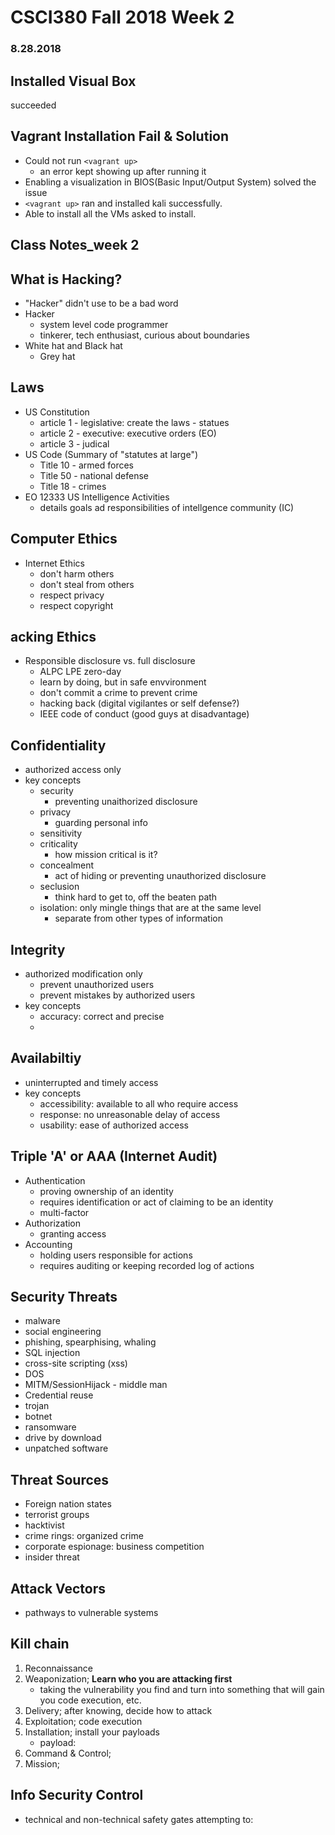 # CSCI380 Fall 2018 Week 2

### 8.28.2018

## Installed Visual Box
succeeded

## Vagrant Installation Fail & Solution
  - Could not run ```<vagrant up> ```
     - an error kept showing up after running it
  - Enabling a visualization in BIOS(Basic Input/Output System) solved the issue
  - ```<vagrant up>``` ran and installed kali successfully.
  - Able to install all the VMs asked to install.
  
## Class Notes_week 2
## What is Hacking?
 - "Hacker" didn't use to be a bad word
 - Hacker
	 - system level code programmer
	 - tinkerer, tech enthusiast, curious about boundaries
 - White hat and Black hat
	 - Grey hat
   
## Laws
 - US Constitution
	 - article 1 - legislative: create the laws - statues
	 - article 2 - executive: executive orders (EO)
	 - article 3 - judical
 - US Code (Summary of "statutes at large")
	 - Title 10 - armed forces
	 - Title 50 - national defense
	 - Title 18 - crimes
 - EO 12333 US Intelligence Activities
	 - details goals ad responsibilities of intellgence community (IC)

## Computer Ethics
 - Internet Ethics
	 - don't harm others
	 - don't steal from others
	 - respect privacy
	 - respect copyright

## acking Ethics
 - Responsible disclosure vs. full disclosure
	 - ALPC LPE zero-day
	 - learn by doing, but in safe envvironment
	 - don't commit a crime to prevent crime
	 - hacking back (digital vigilantes or self defense?)
	 - IEEE code of conduct (good guys at  disadvantage)

## Confidentiality
 - authorized access only
 - key concepts
	- security
		- preventing unaithorized disclosure
	- privacy
		- guarding personal info
	- sensitivity
	- criticality
		- how mission critical is it?
	- concealment
		- act of hiding or preventing unauthorized disclosure
	- seclusion
		- think hard to get to, off the beaten path
	- isolation: only mingle things that are at the same level
		- separate from other types of information

## Integrity
 - authorized modification only
	- prevent unauthorized users
	- prevent mistakes by authorized users
 - key concepts
	- accuracy: correct and precise
	- 

## Availabiltiy
 - uninterrupted and timely access
 - key concepts
	- accessibility: available to all who require access
	- response: no unreasonable delay of access
	- usability: ease of authorized access

## Triple 'A' or AAA (Internet Audit)
 - Authentication
	- proving ownership of an identity
	- requires identification or act of claiming to be an identity
	- multi-factor
 - Authorization
	- granting access
 - Accounting
	- holding users responsible for actions
	- requires auditing or keeping recorded log of actions

## Security Threats
 - malware
 - social engineering
 - phishing, spearphising, whaling
 - SQL injection
 - cross-site scripting (xss)
 - DOS
 - MITM/SessionHijack - middle man
 - Credential reuse
 - trojan
 - botnet
 - ransomware
 - drive by download
 - unpatched software

## Threat Sources
 - Foreign nation states
 - terrorist groups
 - hacktivist
 - crime rings: organized crime
 - corporate espionage: business competition
 - insider threat

## Attack Vectors
 - pathways to vulnerable systems

## Kill chain
 1) Reconnaissance
 2) Weaponization; **Learn who you are attacking first**
	- taking the vulnerability you find and turn into something that will gain you code execution, etc.
 3) Delivery; after knowing, decide how to attack
 4) Exploitation; code execution
 5) Installation; install your payloads
	- payload: 
 6) Command & Control; 
 7) Mission; 

## Info Security Control
 - technical and non-technical safety gates attempting to:
